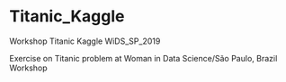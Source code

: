 # Titanic_Kaggle
Workshop Titanic Kaggle WiDS_SP_2019

Exercise on Titanic problem at Woman in Data Science/São Paulo, Brazil Workshop
